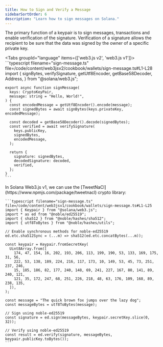 ```yaml
---
title: How to Sign and Verify a Message
sidebarSortOrder: 6
description: "Learn how to sign messages on Solana."
---
```


The primary function of a keypair is to sign messages, transactions and enable
verification of the signature. Verification of a signature allows the recipient
to be sure that the data was signed by the owner of a specific private key.

<Tabs groupId="language" items={['web3.js v2', 'web3.js v1']}>
  <Tab value="web3.js v2">
    ```typescript filename="sign-message.ts" file=/code/content/web3jsv2/cookbook/wallets/sign-message.ts#L1-L28
    import {
      signBytes,
      verifySignature,
      getUtf8Encoder,
      getBase58Decoder,
      Address,
    } from "@solana/web3.js";

    export async function signMessage(
      keys: CryptoKeyPair,
      message: string = "Hello, World!",
    ) {
      const encodedMessage = getUtf8Encoder().encode(message);
      const signedBytes = await signBytes(keys.privateKey, encodedMessage);

      const decoded = getBase58Decoder().decode(signedBytes);
      const verified = await verifySignature(
        keys.publicKey,
        signedBytes,
        encodedMessage,
      );

      return {
        signature: signedBytes,
        decodedSignature: decoded,
        verified,
      };
    }
    ```

  </Tab>

  <Tab value="web3.js v1">
    In Solana Web3.js v1, we can use the
    [TweetNaCl](https://www.npmjs.com/package/tweetnacl) crypto library:

    ```typescript filename="sign-message.ts" file=/code/content/web3jsv1/cookbook/wallets/sign-message.ts#L1-L25
    import { Keypair } from "@solana/web3.js";
    import * as ed from "@noble/ed25519";
    import { sha512 } from "@noble/hashes/sha512";
    import { utf8ToBytes } from "@noble/hashes/utils";

    // Enable synchronous methods for noble-ed25519
    ed.etc.sha512Sync = (...m) => sha512(ed.etc.concatBytes(...m));

    const keypair = Keypair.fromSecretKey(
      Uint8Array.from([
        174, 47, 154, 16, 202, 193, 206, 113, 199, 190, 53, 133, 169, 175, 31, 56,
        222, 53, 138, 189, 224, 216, 117, 173, 10, 149, 53, 45, 73, 251, 237, 246,
        15, 185, 186, 82, 177, 240, 148, 69, 241, 227, 167, 80, 141, 89, 240, 121,
        121, 35, 172, 247, 68, 251, 226, 218, 48, 63, 176, 109, 168, 89, 238, 135,
      ]),
    );

    const message = "The quick brown fox jumps over the lazy dog";
    const messageBytes = utf8ToBytes(message);

    // Sign using noble-ed25519
    const signature = ed.sign(messageBytes, keypair.secretKey.slice(0, 32));

    // Verify using noble-ed25519
    const result = ed.verify(signature, messageBytes, keypair.publicKey.toBytes());
    ```

  </Tab>
</Tabs>
